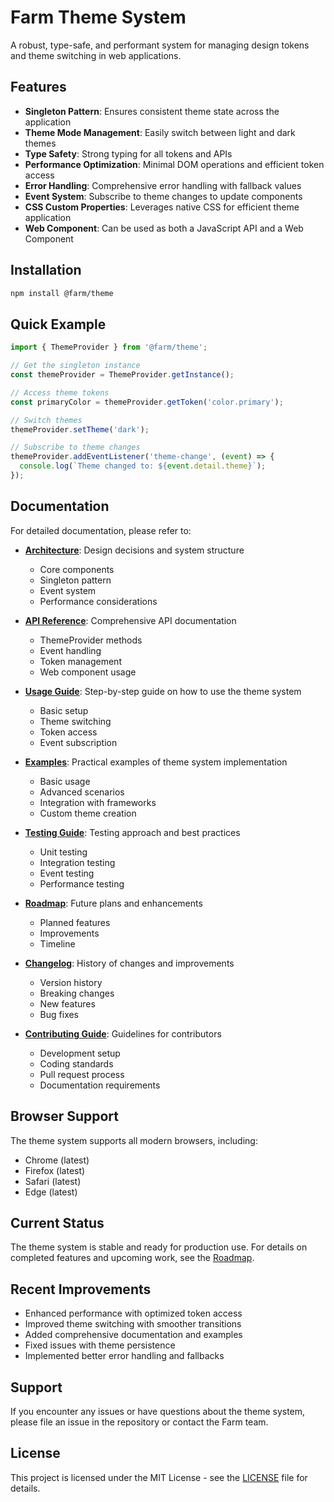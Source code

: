 # Farm Theme System

A robust, type-safe, and performant system for managing design tokens and theme switching in web applications.

## Features

- **Singleton Pattern**: Ensures consistent theme state across the application
- **Theme Mode Management**: Easily switch between light and dark themes
- **Type Safety**: Strong typing for all tokens and APIs
- **Performance Optimization**: Minimal DOM operations and efficient token access
- **Error Handling**: Comprehensive error handling with fallback values
- **Event System**: Subscribe to theme changes to update components
- **CSS Custom Properties**: Leverages native CSS for efficient theme application
- **Web Component**: Can be used as both a JavaScript API and a Web Component

## Installation

```bash
npm install @farm/theme
```

## Quick Example

```typescript
import { ThemeProvider } from '@farm/theme';

// Get the singleton instance
const themeProvider = ThemeProvider.getInstance();

// Access theme tokens
const primaryColor = themeProvider.getToken('color.primary');

// Switch themes
themeProvider.setTheme('dark');

// Subscribe to theme changes
themeProvider.addEventListener('theme-change', (event) => {
  console.log(`Theme changed to: ${event.detail.theme}`);
});
```

## Documentation

For detailed documentation, please refer to:

- [**Architecture**](./docs/ARCHITECTURE.md): Design decisions and system structure
  - Core components
  - Singleton pattern
  - Event system
  - Performance considerations

- [**API Reference**](./docs/API.md): Comprehensive API documentation
  - ThemeProvider methods
  - Event handling
  - Token management
  - Web component usage

- [**Usage Guide**](./docs/USAGE.md): Step-by-step guide on how to use the theme system
  - Basic setup
  - Theme switching
  - Token access
  - Event subscription

- [**Examples**](./docs/EXAMPLES.md): Practical examples of theme system implementation
  - Basic usage
  - Advanced scenarios
  - Integration with frameworks
  - Custom theme creation

- [**Testing Guide**](./docs/TESTING.md): Testing approach and best practices
  - Unit testing
  - Integration testing
  - Event testing
  - Performance testing

- [**Roadmap**](./docs/ROADMAP.md): Future plans and enhancements
  - Planned features
  - Improvements
  - Timeline

- [**Changelog**](./docs/CHANGELOG.md): History of changes and improvements
  - Version history
  - Breaking changes
  - New features
  - Bug fixes

- [**Contributing Guide**](./docs/CONTRIBUTING.md): Guidelines for contributors
  - Development setup
  - Coding standards
  - Pull request process
  - Documentation requirements

## Browser Support

The theme system supports all modern browsers, including:

- Chrome (latest)
- Firefox (latest)
- Safari (latest)
- Edge (latest)

## Current Status

The theme system is stable and ready for production use. For details on completed features and upcoming work, see the [Roadmap](./docs/ROADMAP.md).

## Recent Improvements

- Enhanced performance with optimized token access
- Improved theme switching with smoother transitions
- Added comprehensive documentation and examples
- Fixed issues with theme persistence
- Implemented better error handling and fallbacks

## Support

If you encounter any issues or have questions about the theme system, please file an issue in the repository or contact the Farm team.

## License

This project is licensed under the MIT License - see the [LICENSE](./LICENSE) file for details.
